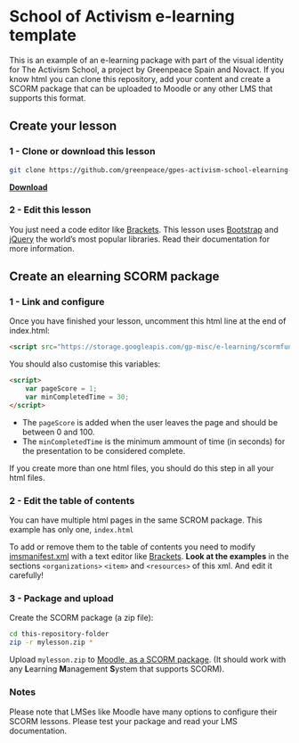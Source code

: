 # School of Activism e-learning template 

This is an example of an e-learning package with part of the visual identity for The Activism School, a project by Greenpeace Spain and Novact. If you know html you can clone this repository, add your content and create a SCORM package that can be uploaded to Moodle or any other LMS that supports this format.

## Create your lesson

### 1 - Clone or download this lesson

```bash
git clone https://github.com/greenpeace/gpes-activism-school-elearning-template.git
```

**[Download](https://github.com/greenpeace/gpes-activism-school-elearning-template/archive/master.zip)**

### 2 - Edit this lesson 

You just need a code editor like [Brackets](http://brackets.io/). This lesson uses [Bootstrap](https://getbootstrap.com/) and [jQuery](https://jquery.com/) the world’s most popular libraries. Read their documentation for more information.

## Create an elearning SCORM package

### 1 - Link and configure

Once you have finished your lesson, uncomment this html line at the end of index.html:

```html
<script src="https://storage.googleapis.com/gp-misc/e-learning/scormfunctions.js"></script>
```

You should also customise this variables:

```html
<script>
    var pageScore = 1;
    var minCompletedTime = 30;
</script>
```

- The `pageScore` is added when the user leaves the page and should be between 0 and 100.
- The `minCompletedTime` is the minimum ammount of time (in seconds) for the presentation to be considered complete.

If you create more than one html files, you should do this step in all your html files.

### 2 - Edit the table of contents

You can have multiple html pages in the same SCROM package. This example has only one, `index.html` 

To add or remove them to the table of contents you need to modify [imsmanifest.xml](imsmanifest.xml) with a text editor like [Brackets](http://brackets.io/). **Look at the examples** in the sections `<organizations>` `<item>` and `<resources>` of this xml. And edit it carefully!

### 3 - Package and upload

Create the SCORM package (a zip file):

```bash
cd this-repository-folder
zip -r mylesson.zip *
```

Upload `mylesson.zip` to [Moodle, as a SCORM package](https://docs.moodle.org/36/en/SCORM_settings). (It should work with any **L**earning **M**anagement **S**ystem that supports SCORM).

### Notes

Please note that LMSes like Moodle have many options to configure their SCORM lessons. Please test your package and read your LMS documentation.
